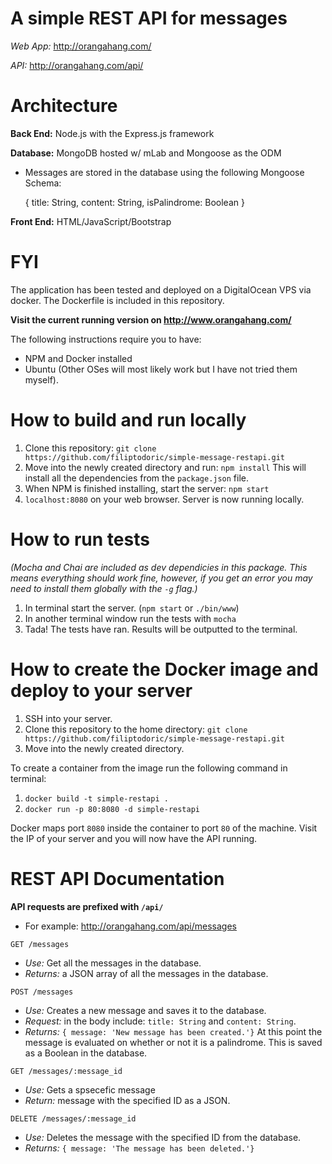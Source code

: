 # A simple REST API for messages

*Web App:* http://orangahang.com/

*API:* http://orangahang.com/api/

# Architecture 
**Back End:** Node.js with the Express.js framework

**Database:** MongoDB hosted w/ mLab and Mongoose as the ODM

   - Messages are stored in the database using the following Mongoose Schema:
   
        {
            title: String,
            content: String,
            isPalindrome: Boolean
        }

**Front End:** HTML/JavaScript/Bootstrap

# FYI
The application has been tested and deployed on a DigitalOcean VPS via docker. The Dockerfile is included in this repository. 

**Visit the current running version on http://www.orangahang.com/**

The following instructions require you to have:
 - NPM and Docker installed
 - Ubuntu (Other OSes will most likely work but I have not tried them myself).

# How to build and run locally
1. Clone this repository: `git clone https://github.com/filiptodoric/simple-message-restapi.git`
2. Move into the newly created directory and run: `npm install`
This will install all the dependencies from the `package.json` file.
3. When NPM is finished installing, start the server: `npm start`
4. `localhost:8080` on your web browser. Server is now running locally. 

# How to run tests

*(Mocha and Chai are included as dev dependicies in this package. 
This means everything should work fine, however, if you get an error you may need to install 
them globally with the `-g` flag.)* 

1. In terminal start the server. (`npm start` or `./bin/www`)
2. In another terminal window run the tests with `mocha`
3. Tada! The tests have ran. Results will be outputted to the terminal.


# How to create the Docker image and deploy to your server
1. SSH into your server. 
2. Clone this repository to the home directory: `git clone https://github.com/filiptodoric/simple-message-restapi.git`
3. Move into the newly created directory. 

To create a container from the image run the following command in terminal:

1. `docker build -t simple-restapi .`
2. `docker run -p 80:8080 -d simple-restapi` 

Docker maps port `8080` inside the container to port `80` of the machine. Visit the IP of your server and you will now have the API running. 

# REST API Documentation

**API requests are prefixed with `/api/`**

- For example: http://orangahang.com/api/messages

`GET /messages`
- *Use:* Get all the messages in the database. 
- *Returns:* a JSON array of all the messages in the database. 

`POST /messages`
- *Use:* Creates a new message and saves it to the database.
- *Request:* in the body include: `title: String` and `content: String`. 
- *Returns:* `{ message: 'New message has been created.'}`  At this point the message is evaluated on whether or not it is a palindrome. This is saved as a Boolean in the database.

`GET /messages/:message_id`
- *Use:* Gets a spsecefic message
- *Return:* message with the specified ID as a JSON. 

`DELETE /messages/:message_id` 
- *Use:* Deletes the message with the specified ID from the database.
- *Returns:* `{ message: 'The message has been deleted.'}`

